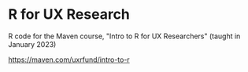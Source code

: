 # R for UX Research

R code for the Maven course, "Intro to R for UX Researchers" (taught in January 2023)

https://maven.com/uxrfund/intro-to-r
